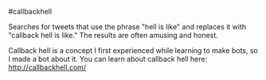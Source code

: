 #callbackhell

Searches for tweets that use the phrase "hell is like" and replaces it with "callback hell is like." The results are often amusing and honest.

Callback hell is a concept I first experienced while learning to make bots, so I made a bot about it. You can learn about callback hell here: http://callbackhell.com/
